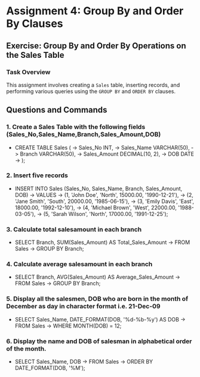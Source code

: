 # Assignment 4: Group By and Order By Clauses

## Exercise: Group By and Order By Operations on the Sales Table

### Task Overview

This assignment involves creating a `Sales` table, inserting records, and performing various queries using the `GROUP BY` and `ORDER BY` clauses.

## Questions and Commands

### 1. Create a Sales Table with the following fields (Sales_No,Sales_Name,Branch,Sales_Amount,DOB)

- CREATE TABLE Sales (
  -> Sales_No INT,
  -> Sales_Name VARCHAR(50),
  -> Branch VARCHAR(50),
  -> Sales_Amount DECIMAL(10, 2),
  -> DOB DATE
  -> );

### 2. Insert five records

- INSERT INTO Sales (Sales_No, Sales_Name, Branch, Sales_Amount, DOB)
  -> VALUES
  -> (1, 'John Doe', 'North', 15000.00, '1990-12-21'),
  -> (2, 'Jane Smith', 'South', 20000.00, '1985-06-15'),
  -> (3, 'Emily Davis', 'East', 18000.00, '1992-12-10'),
  -> (4, 'Michael Brown', 'West', 22000.00, '1988-03-05'),
  -> (5, 'Sarah Wilson', 'North', 17000.00, '1991-12-25');

### 3. Calculate total salesamount in each branch

- SELECT Branch, SUM(Sales_Amount) AS Total_Sales_Amount
  -> FROM Sales
  -> GROUP BY Branch;

### 4. Calculate average salesamount in each branch

- SELECT Branch, AVG(Sales_Amount) AS Average_Sales_Amount
  -> FROM Sales
  -> GROUP BY Branch;

### 5. Display all the salesmen, DOB who are born in the month of December as day in character format i.e. 21-Dec-09

- SELECT Sales_Name, DATE_FORMAT(DOB, '%d-%b-%y') AS DOB
  -> FROM Sales
  -> WHERE MONTH(DOB) = 12;

### 6. Display the name and DOB of salesman in alphabetical order of the month.

- SELECT Sales_Name, DOB
  -> FROM Sales
  -> ORDER BY DATE_FORMAT(DOB, '%M');
